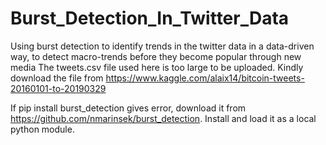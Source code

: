 # Burst_Detection_In_Twitter_Data
Using burst detection to identify trends in the twitter data in a data-driven way, to detect macro-trends before they become popular through new media
The tweets.csv file used here is too large to be uploaded. Kindly download the file from https://www.kaggle.com/alaix14/bitcoin-tweets-20160101-to-20190329

If pip install burst_detection gives error, download it from https://github.com/nmarinsek/burst_detection. Install and load it as a local python module.
